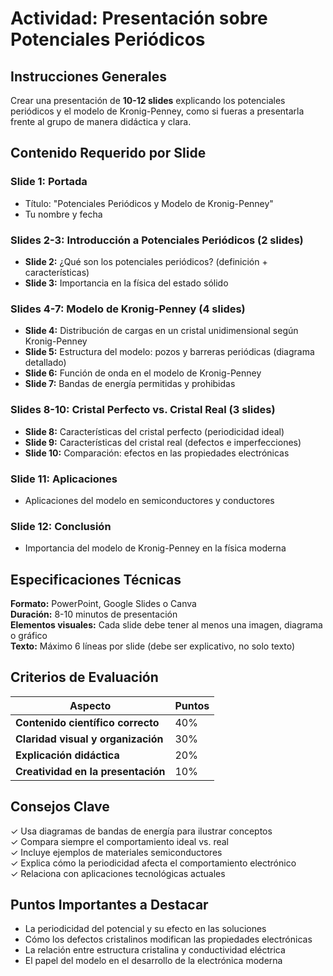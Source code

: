 # Actividad: Presentación sobre Potenciales Periódicos

## **Instrucciones Generales**

Crear una presentación de **10-12 slides** explicando los potenciales periódicos y el modelo de Kronig-Penney, como si fueras a presentarla frente al grupo de manera didáctica y clara.

## **Contenido Requerido por Slide**

### **Slide 1: Portada**

- Título: "Potenciales Periódicos y Modelo de Kronig-Penney"
- Tu nombre y fecha

### **Slides 2-3: Introducción a Potenciales Periódicos (2 slides)**

- **Slide 2:** ¿Qué son los potenciales periódicos? (definición + características)
- **Slide 3:** Importancia en la física del estado sólido

### **Slides 4-7: Modelo de Kronig-Penney (4 slides)**

- **Slide 4:** Distribución de cargas en un cristal unidimensional según Kronig-Penney
- **Slide 5:** Estructura del modelo: pozos y barreras periódicas (diagrama detallado)
- **Slide 6:** Función de onda en el modelo de Kronig-Penney
- **Slide 7:** Bandas de energía permitidas y prohibidas

### **Slides 8-10: Cristal Perfecto vs. Cristal Real (3 slides)**

- **Slide 8:** Características del cristal perfecto (periodicidad ideal)
- **Slide 9:** Características del cristal real (defectos e imperfecciones)
- **Slide 10:** Comparación: efectos en las propiedades electrónicas

### **Slide 11: Aplicaciones**

- Aplicaciones del modelo en semiconductores y conductores

### **Slide 12: Conclusión**

- Importancia del modelo de Kronig-Penney en la física moderna

## **Especificaciones Técnicas**

**Formato:** PowerPoint, Google Slides o Canva  
**Duración:** 8-10 minutos de presentación  
**Elementos visuales:** Cada slide debe tener al menos una imagen, diagrama o gráfico  
**Texto:** Máximo 6 líneas por slide (debe ser explicativo, no solo texto)

## **Criterios de Evaluación**

|Aspecto|Puntos|
|---|---|
|**Contenido científico correcto**|40%|
|**Claridad visual y organización**|30%|
|**Explicación didáctica**|20%|
|**Creatividad en la presentación**|10%|

## **Consejos Clave**

✓ Usa diagramas de bandas de energía para ilustrar conceptos  
✓ Compara siempre el comportamiento ideal vs. real  
✓ Incluye ejemplos de materiales semiconductores  
✓ Explica cómo la periodicidad afecta el comportamiento electrónico  
✓ Relaciona con aplicaciones tecnológicas actuales

## **Puntos Importantes a Destacar**

- La periodicidad del potencial y su efecto en las soluciones
- Cómo los defectos cristalinos modifican las propiedades electrónicas
- La relación entre estructura cristalina y conductividad eléctrica
- El papel del modelo en el desarrollo de la electrónica moderna